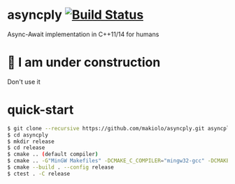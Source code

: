 # asyncply [![Build Status](https://img.shields.io/shippable/55f433501895ca447414d610/master.svg)](https://app.shippable.com/projects/55f433501895ca447414d610)
Async-Await implementation in C++11/14 for humans

# :construction: I am under construction
Don't use it

# quick-start
```bash
$ git clone --recursive https://github.com/makiolo/asyncply.git asyncply
$ cd asyncply
$ mkdir release
$ cd release
$ cmake .. (default compiler)
$ cmake .. -G"MinGW Makefiles" -DCMAKE_C_COMPILER="mingw32-gcc" -DCMAKE_CXX_COMPILER="mingw32-g++" (I use with Mingw)
$ cmake --build . --config release
$ ctest . -C release
```
